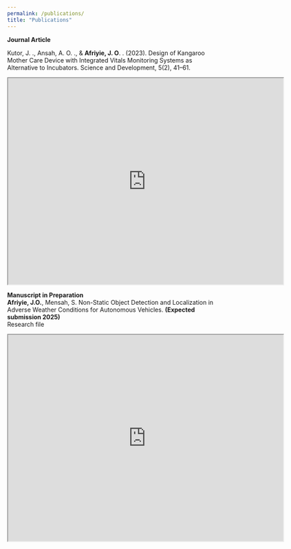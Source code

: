 ```yaml
---
permalink: /publications/
title: "Publications"
---
```


**Journal Article** <br>

Kutor, J. ., Ansah, A. O. ., & **Afriyie, J. O**. . (2023). Design of Kangaroo Mother Care Device with Integrated Vitals Monitoring Systems as Alternative to Incubators. Science and Development, 5(2), 41–61.
<iframe src="https://drive.google.com/file/d/1ZPaOFWN_7rNnkBFZ2ZXsO8_6b3hiK4No/preview" width="640" height="480" allow="autoplay"></iframe> <br>

**Manuscript in Preparation** <br>
**Afriyie,  J.O.**, Mensah, S. Non-Static Object Detection and Localization in Adverse Weather Conditions for Autonomous Vehicles. **(Expected  submission  2025)** <br> Research file 
<iframe src="https://drive.google.com/file/d/1HANwoeM-xiakPYh7QK1_6NVXhjdMNWV0/preview" width="640" height="480" allow="autoplay"></iframe>
